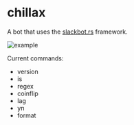 chillax
=======

A bot that uses the [slackbot.rs](https://github.com/augustt198/slackbot.rs) framework.

![example](http://i.imgur.com/2cVscCD.png)

Current commands:

* version
* is
* regex
* coinflip
* lag
* yn
* format
